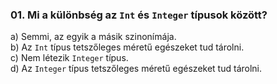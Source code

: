 ### 01. Mi a különbség az `Int` és `Integer` típusok között?

a) Semmi, az egyik a másik szinonímája. \
b) Az `Int` típus tetszőleges méretű egészeket tud tárolni. \
c) Nem létezik `Integer` típus. \
d) Az `Integer` típus tetszőleges méretű egészeket tud tárolni.
